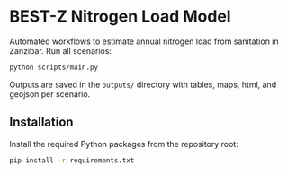 # BEST-Z Nitrogen Load Model

Automated workflows to estimate annual nitrogen load from sanitation in Zanzibar. Run all scenarios:

```bash
python scripts/main.py
```

Outputs are saved in the `outputs/` directory with tables, maps, html, and geojson per scenario.

## Installation

Install the required Python packages from the repository root:

```bash
pip install -r requirements.txt
```
